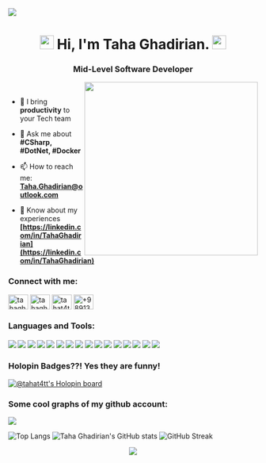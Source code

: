 <img src="https://media-exp1.licdn.com/dms/image/D4E16AQGVHWrLDrSR5Q/profile-displaybackgroundimage-shrink_350_1400/0/1666814647489?e=1672876800&v=beta&t=LJVWrtYmowA6QKUzuKFTZkYIAcAKO5vbrWj31Da3O48" />
<h1 align="center">
  <img src="https://media.giphy.com/media/hvRJCLFzcasrR4ia7z/giphy.gif" width="28">
  Hi, I'm Taha Ghadirian.
  <img src="https://media.giphy.com/media/hvRJCLFzcasrR4ia7z/giphy.gif" width="28">
</h1>
<h3 align="center">Mid-Level Software Developer</h3>

<p align="center">
  <img src="https://raw.githubusercontent.com/MicaelliMedeiros/micaellimedeiros/master/image/computer-illustration.png" min-width="380px" max-width="450px" width="350px" align="right"> <br>
</p>

- 💪 I bring **productivity** to your Tech team

- 💬 Ask me about **#CSharp, #DotNet, #Docker**

- 📫 How to reach me: **[Taha.Ghadirian@outlook.com](mailto:taha.ghadirian@outlook.com)**

- 📄 Know about my experiences **[https://linkedin.com/in/TahaGhadirian](https://linkedin.com/in/TahaGhadirian)**

<h3 align="left">Connect with me:</h3>
<p align="left">
<a href="https://linkedin.com/in/tahaghadirian" target="blank"><img align="center" src="https://raw.githubusercontent.com/rahuldkjain/github-profile-readme-generator/master/src/images/icons/Social/linked-in-alt.svg" alt="tahaghadirian" height="30" width="40" /></a>
<a href="https://instagram.com/tahaghadirian._" target="blank"><img align="center" src="https://raw.githubusercontent.com/rahuldkjain/github-profile-readme-generator/master/src/images/icons/Social/instagram.svg" alt="tahaghadirian._" height="30" width="40" /></a>
<a href="https://t.me/tahat4tt" target="blank"><img align="center" src="https://upload.wikimedia.org/wikipedia/commons/thumb/8/82/Telegram_logo.svg/512px-Telegram_logo.svg.png" alt="tahat4tt" height="30" width="40" /></a>
<a href="https://wa.me/+989138764144" target="blank"><img align="center" src="https://www.citypng.com/public/uploads/small/41601037019z0up4s30ttbuq8rj7jkavvzuaizgspsyeq7dt7o9ryampzgbnocvvgpo8l07k17rwjs2nwd0uig0whitdimjq5stnnvsyjbclkx3.png" alt="+989138764144" height="30" width="40" /></a>
</p>

### Languages and Tools:

#### ![](https://img.shields.io/badge/CSharp-blue)  ![](https://img.shields.io/badge/Asp.Net-blue)  ![](https://img.shields.io/badge/Blazor-blue)   ![](https://img.shields.io/badge/MAUI-blue) ![](https://img.shields.io/badge/Git-blue)  ![](https://img.shields.io/badge/GitHub-blue)  ![](https://img.shields.io/badge/Bash-blue)  ![](https://img.shields.io/badge/DevOps-blue)  ![](https://img.shields.io/badge/Docker-blue)  ![](https://img.shields.io/badge/Kuber-blue)  ![](https://img.shields.io/badge/Linux-blue)  ![](https://img.shields.io/badge/SQL_Server-blue)  ![](https://img.shields.io/badge/MySql-blue)  ![](https://img.shields.io/badge/MongoDb-blue)  ![](https://img.shields.io/badge/RabbitMQ-blue)  ![](https://img.shields.io/badge/Selenium-blue)

### Holopin Badges??! Yes they are funny! 
[![@tahat4tt's Holopin board](https://holopin.me/tahat4tt)](https://holopin.io/@tahat4tt)

### Some cool graphs of my github account:

<img src="https://activity-graph.herokuapp.com/graph?username=Taha-Ghadirian&bg_color=000000&color=00ffff&line=00ffff&point=ffffff&area=true&hide_border=true"/>
<br/>

![Top Langs](https://github-readme-stats.vercel.app/api/top-langs?username=taha-ghadirian&theme=radical&hide_border=true)  ![Taha Ghadirian's GitHub stats](https://github-readme-stats.vercel.app/api?username=taha-ghadirian&theme=radical&hide_border=true&show_icons=true)  ![GitHub Streak](http://github-readme-streak-stats.herokuapp.com?user=Taha-Ghadirian&theme=radical&hide_border=true)

<p align="center" style="margin-bottom: 10px;">
    <img src="https://github-profile-trophy.vercel.app/?username=practaldev&column=7&theme=onedark"/>
</p>

